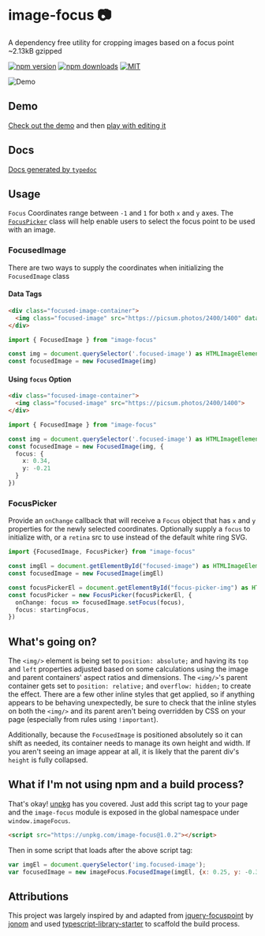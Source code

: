 # image-focus 📷
A dependency free utility for cropping images based on a focus point ~2.13kB gzipped

[![npm version](https://img.shields.io/npm/v/image-focus.svg)](https://www.npmjs.com/package/image-focus)
[![npm downloads](https://img.shields.io/npm/dm/image-focus.svg)](http://npm-stat.com/charts.html?package=image-focus)
[![MIT](https://img.shields.io/npm/l/image-focus.svg)](https://github.com/third774/image-focus/blob/master/LICENSE)

![Demo](https://github.com/third774/image-focus/raw/master/image-focus-demo.gif)

## Demo

[Check out the demo](https://image-focus.stackblitz.com) and then [play with editing it](https://stackblitz.com/edit/image-focus)

## Docs

[Docs generated by `typedoc`](https://third774.github.io/image-focus/)

## Usage

`Focus` Coordinates range between `-1` and `1` for both `x` and `y` axes. The [`FocusPicker`](#focuspicker) class will help enable users to select the focus point to be used with an image.

### FocusedImage

There are two ways to supply the coordinates when initializing the `FocusedImage` class

#### Data Tags

```html
<div class="focused-image-container">
  <img class="focused-image" src="https://picsum.photos/2400/1400" data-focus-x="0.34" data-focus-y="-0.21">
</div>
```

```ts
import { FocusedImage } from "image-focus"

const img = document.querySelector('.focused-image') as HTMLImageElement
const focusedImage = new FocusedImage(img)
```

#### Using `focus` Option

```html
<div class="focused-image-container">
  <img class="focused-image" src="https://picsum.photos/2400/1400">
</div>
```

```ts
import { FocusedImage } from "image-focus"

const img = document.querySelector('.focused-image') as HTMLImageElement
const focusedImage = new FocusedImage(img, {
  focus: {
    x: 0.34,
    y: -0.21
  }
})
```

### FocusPicker

Provide an `onChange` callback that will receive a `Focus` object that has `x` and `y` properties for the newly selected coordinates. Optionally supply a `focus` to initialize with, or a `retina` src to use instead of the default white ring SVG.

```ts
import {FocusedImage, FocusPicker} from "image-focus"

const imgEl = document.getElementById("focused-image") as HTMLImageElement
const focusedImage = new FocusedImage(imgEl)

const focusPickerEl = document.getElementById("focus-picker-img") as HTMLImageElement
const focusPicker = new FocusPicker(focusPickerEl, {
  onChange: focus => focusedImage.setFocus(focus),
  focus: startingFocus,
})
```

## What's going on?

The `<img/>` element is being set to `position: absolute;` and having its `top` and `left` properties adjusted based on some calculations using the image and parent containers' aspect ratios and dimensions. The `<img/>`'s parent container gets set to `position: relative;` and `overflow: hidden;` to create the effect. There are a few other inline styles that get applied, so if anything appears to be behaving unexpectedly, be sure to check that the inline styles on both the `<img/>` and its parent aren't being overridden by CSS on your page (especially from rules using `!important`).

Additionally, because the `FocusedImage` is positioned absolutely so it can shift as needed, its container needs to manage its own height and width. If you aren't seeing an image appear at all, it is likely that the parent div's `height` is fully collapsed.

## What if I'm not using npm and a build process?

That's okay! [unpkg](https://unpkg.com/) has you covered. Just add this script tag to your page and the `image-focus` module is exposed in the global namespace under `window.imageFocus`.

```html
<script src="https://unpkg.com/image-focus@1.0.2"></script>
```

Then in some script that loads after the above script tag:

```js
var imgEl = document.querySelector('img.focused-image');
var focusedImage = new imageFocus.FocusedImage(imgEl, {x: 0.25, y: -0.3});
```

## Attributions

This project was largely inspired by and adapted from [jquery-focuspoint](https://github.com/jonom/jquery-focuspoint) by [jonom](https://github.com/jonom) and used [typescript-library-starter](https://github.com/alexjoverm/typescript-library-starter) to scaffold the build process.
